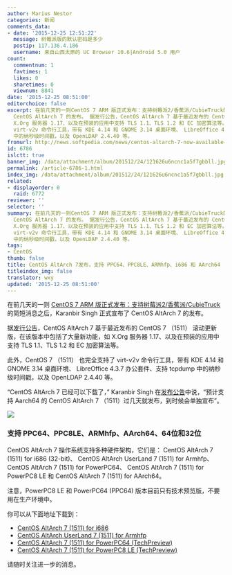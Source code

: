 ```yaml
---
author: Marius Nestor
categories: 新闻
comments_data:
- date: '2015-12-25 12:51:22'
  message: 树莓派版的默认密码是多少
  postip: 117.136.4.186
  username: 来自山西太原的 UC Browser 10.6|Android 5.0 用户
count:
  commentnum: 1
  favtimes: 1
  likes: 0
  sharetimes: 0
  viewnum: 8841
date: '2015-12-25 08:51:00'
editorchoice: false
excerpt: 在前几天的一则CentOS 7 ARM 版正式发布：支持树莓派2/香蕉派/CubieTruck的简短消息之后，Karanbir Singh 正式宣布了
  CentOS AltArch 7 的发布。 据发行公告，CentOS AltArch 7 基于最近发布的 CentOS 7 （1511） 滚动更新版，在该版本中包括了大量新功能，如
  X.Org 服务器 1.17、以及在预装的应用中支持 TLS 1.1、TLS 1.2 和 EC 加密算法等。 此外，CentOS 7 （1511） 也完全支持了
  virt-v2v 命令行工具，带有 KDE 4.14 和 GNOME 3.14 桌面环境、 LibreOffice 4.3.7 办公套件、支持 tcpdump
  中的纳秒级时间戳，以及 OpenLDAP 2.4.40 等。
fromurl: http://news.softpedia.com/news/centos-altarch-7-now-available-for-aarch64-powerpc64-powerpc8-le-and-armhfp-497950.shtml
id: 6786
islctt: true
banner_img: /data/attachment/album/201512/24/121626u6ncnc1a5f7gbbll.jpg
permalink: /article-6786-1.html
index_img: /data/attachment/album/201512/24/121626u6ncnc1a5f7gbbll.jpg.thumb.jpg
related:
- displayorder: 0
  raid: 6772
reviewer: ''
selector: ''
summary: 在前几天的一则CentOS 7 ARM 版正式发布：支持树莓派2/香蕉派/CubieTruck的简短消息之后，Karanbir Singh 正式宣布了
  CentOS AltArch 7 的发布。 据发行公告，CentOS AltArch 7 基于最近发布的 CentOS 7 （1511） 滚动更新版，在该版本中包括了大量新功能，如
  X.Org 服务器 1.17、以及在预装的应用中支持 TLS 1.1、TLS 1.2 和 EC 加密算法等。 此外，CentOS 7 （1511） 也完全支持了
  virt-v2v 命令行工具，带有 KDE 4.14 和 GNOME 3.14 桌面环境、 LibreOffice 4.3.7 办公套件、支持 tcpdump
  中的纳秒级时间戳，以及 OpenLDAP 2.4.40 等。
tags:
- CentOS
thumb: false
title: CentOS AltArch 7发布，支持 PPC64、PPC8LE、ARMhfp、i686 和 AArch64
titleindex_img: false
translator: wxy
updated: '2015-12-25 08:51:00'
---
```


在前几天的一则 [CentOS 7 ARM 版正式发布：支持树莓派2/香蕉派/CubieTruck](/article-6772-1.html "CentOS 7 ARM 版正式发布：支持树莓派2/香蕉派/CubieTruck") 的简短消息之后，Karanbir Singh 正式宣布了 CentOS AltArch 7 的发布。


据[发行公告](https://lists.centos.org/pipermail/centos-announce/2015-December/021556.html)，CentOS AltArch 7 基于最近发布的 CentOS 7 （1511） 滚动更新版，在该版本中包括了大量新功能，如 X.Org 服务器 1.17、以及在预装的应用中支持 TLS 1.1、TLS 1.2 和 EC 加密算法等。


此外，CentOS 7 （1511） 也完全支持了 virt-v2v 命令行工具，带有 KDE 4.14 和 GNOME 3.14 桌面环境、 LibreOffice 4.3.7 办公套件、支持 tcpdump 中的纳秒级时间戳，以及 OpenLDAP 2.4.40 等。


“CentOS AltArch 7 已经可以下载了，” Karanbir Singh 在[发布公告](https://lists.centos.org/pipermail/centos-announce/2015-December/021556.html)中说，“预计支持 Aarch64 的 CentOS AltArch 7 （1511）过几天就发布，到时候会单独宣布”。


![](/data/attachment/album/201512/24/121626u6ncnc1a5f7gbbll.jpg)


### 支持 PPC64、PPC8LE、ARMhfp、AArch64、64位和32位


CentOS AltArch 7 操作系统支持多种硬件架构，它们是： CentOS AltArch 7 (1511) for i686 (32-bit)、 CentOS AltArch UserLand 7 (1511) for Armhfp、CentOS AltArch 7 (1511) for PowerPC64、 CentOS AltArch 7 (1511) for PowerPC8 LE 和 CentOS AltArch 7 (1511) for AArch64。


注意，PowerPC8 LE 和 PowerPC64 (PPC64) 版本目前只有技术预览版，不要用在生产环境中。


你可以从下面地址下载到：


* [CentOS AltArch 7 (1511) for i686](http://mirror.centos.org/altarch/7.2.1511/isos/i386/)
* [CentOS AltArch UserLand 7 (1511) for Armhfp](http://mirror.centos.org/altarch/7.2.1511/isos/armhfp/)
* [CentOS AltArch 7 (1511) for PowerPC64 (TechPreview)](http://mirror.centos.org/altarch/7.2.1511/isos/ppc64/)
* [CentOS AltArch 7 (1511) for PowerPC8 LE (TechPreview)](http://mirror.centos.org/altarch/7.2.1511/isos/ppc64le/)


请随时关注进一步的消息。